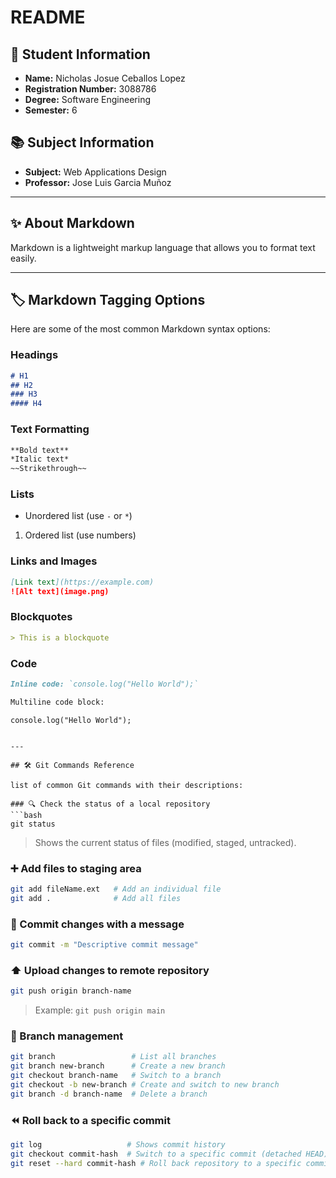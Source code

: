 # README

## 📌 Student Information
- **Name:** Nicholas Josue Ceballos Lopez  
- **Registration Number:** 3088786  
- **Degree:** Software Engineering  
- **Semester:** 6  

## 📚 Subject Information
- **Subject:** Web Applications Design  
- **Professor:** Jose Luis Garcia Muñoz  

---

## ✨ About Markdown
Markdown is a lightweight markup language that allows you to format text easily.

---

## 🏷️ Markdown Tagging Options

Here are some of the most common Markdown syntax options:

### Headings
```markdown
# H1
## H2
### H3
#### H4
```

### Text Formatting
```markdown
**Bold text**  
*Italic text*  
~~Strikethrough~~  
```

### Lists
- Unordered list (use `-` or `*`)
1. Ordered list (use numbers)

### Links and Images
```markdown
[Link text](https://example.com)  
![Alt text](image.png)  
```

### Blockquotes
```markdown
> This is a blockquote
```

### Code
```markdown
Inline code: `console.log("Hello World");`  

Multiline code block:
```
```
console.log("Hello World");
```
```

---

## 🛠️ Git Commands Reference

list of common Git commands with their descriptions:

### 🔍 Check the status of a local repository
```bash
git status
```
> Shows the current status of files (modified, staged, untracked).

### ➕ Add files to staging area
```bash
git add fileName.ext   # Add an individual file
git add .              # Add all files
```

### 📝 Commit changes with a message
```bash
git commit -m "Descriptive commit message"
```

### ⬆️ Upload changes to remote repository
```bash
git push origin branch-name
```
> Example: `git push origin main`

### 🌿 Branch management
```bash
git branch                 # List all branches
git branch new-branch      # Create a new branch
git checkout branch-name   # Switch to a branch
git checkout -b new-branch # Create and switch to new branch
git branch -d branch-name  # Delete a branch
```

### ⏪ Roll back to a specific commit
```bash
git log                   # Shows commit history
git checkout commit-hash  # Switch to a specific commit (detached HEAD)
git reset --hard commit-hash # Roll back repository to a specific commit
```

